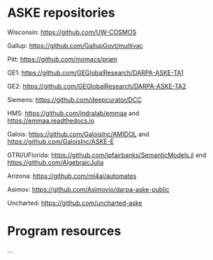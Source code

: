 # ASKE repositories

Wisconsin: https://github.com/UW-COSMOS

Gallup: https://github.com/GallupGovt/multivac

Pitt: https://github.com/momacs/pram

GE1: https://github.com/GEGlobalResearch/DARPA-ASKE-TA1

GE2: https://github.com/GEGlobalResearch/DARPA-ASKE-TA2

Siemens: https://github.com/deepcurator/DCC 

HMS: https://github.com/indralab/emmaa and https://emmaa.readthedocs.io

Galois: https://github.com/GaloisInc/AMIDOL and https://github.com/GaloisInc/ASKE-E

GTRI/UFlorida: https://github.com/jpfairbanks/SemanticModels.jl and https://github.com/AlgebraicJulia

Arizona: https://github.com/ml4ai/automates

Asimov: https://github.com/Asimovio/darpa-aske-public

Uncharted: https://github.com/uncharted-aske

# Program resources

...
